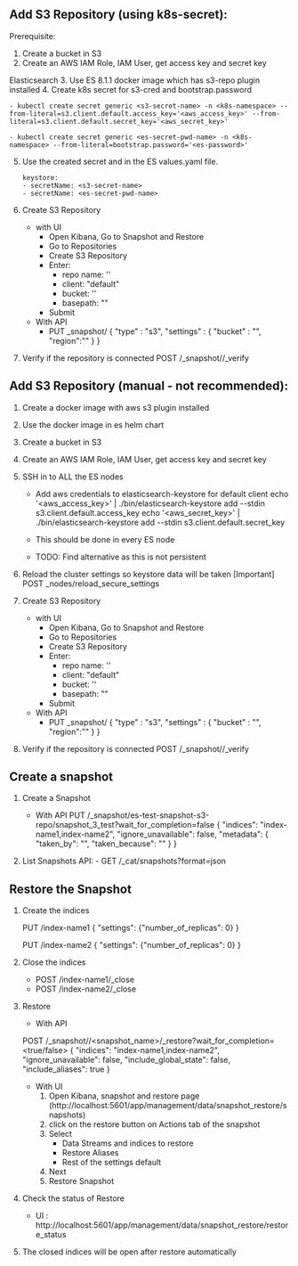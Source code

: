 
## Add S3 Repository (using k8s-secret):
Prerequisite:
1. Create a bucket in S3
2. Create an AWS IAM Role, IAM User, get access key and secret key

Elasticsearch
3. Use ES 8.1.1 docker image which has s3-repo plugin installed 
4. Create k8s secret for s3-cred and bootstrap.password

    - kubectl create secret generic <s3-secret-name> -n <k8s-namespace> --from-literal=s3.client.default.access_key='<aws_access_key>' --from-literal=s3.client.default.secret_key='<aws_secret_key>'

    - kubectl create secret generic <es-secret-pwd-name> -n <k8s-namespace> --from-literal=bootstrap.password='<es-password>'

5. Use the created secret <s3-secret-name> and <es-secret-pwd-name> in the ES values.yaml file.

    ```
    keystore:
    - secretName: <s3-secret-name>
    - secretName: <es-secret-pwd-name>
    ```

6. Create S3 Repository
   -  with UI
        - Open Kibana, Go to Snapshot and Restore
        - Go to Repositories
        - Create S3 Repository
        - Enter:
            - repo name: '<es-s3-repo-name>'
            - client: "default"
            - bucket: '<aws-s3-bucket-name>'
            - basepath: ""
        - Submit
    - With API
        - PUT _snapshot/<es-s3-repo-name>
            {
                "type" : "s3",
                "settings" : {
                "bucket" : "<aws-s3-bucket-name>",
                "region":"<aws-bucket-region>"
                }
            }
8.  Verify if the repository is connected
    POST /_snapshot/<es-s3-repo-name>/_verify


## Add S3 Repository (manual - not recommended):
1. Create a docker image with aws s3 plugin installed
2. Use the docker image in es helm chart
3. Create a bucket in S3
4. Create an AWS IAM Role, IAM User, get access key and secret key 
5. SSH in to ALL the ES nodes
    - Add aws credentials to elasticsearch-keystore for default client
    echo '<aws_access_key>' | ./bin/elasticsearch-keystore add --stdin s3.client.default.access_key
    echo '<aws_secret_key>' | ./bin/elasticsearch-keystore add --stdin s3.client.default.secret_key

    - This should be done in every ES node
    - TODO: Find alternative as this is not persistent

6. Reload the cluster settings so keystore data will be taken [Important]
  POST _nodes/reload_secure_settings

7. Create S3 Repository
   -  with UI
        - Open Kibana, Go to Snapshot and Restore
        - Go to Repositories
        - Create S3 Repository
        - Enter:
            - repo name: '<es-s3-repo-name>'
            - client: "default"
            - bucket: '<aws-s3-bucket-name>'
            - basepath: ""
        - Submit
    - With API
        - PUT _snapshot/<es-s3-repo-name>
            {
                "type" : "s3",
                "settings" : {
                "bucket" : "<aws-s3-bucket-name>",
                "region":"<aws-bucket-region>"
                }
            }
8.  Verify if the repository is connected
    POST /_snapshot/<es-s3-repo-name>/_verify


## Create a snapshot
1. Create a Snapshot

    - With API
        PUT /_snapshot/es-test-snapshot-s3-repo/snapshot_3_test?wait_for_completion=false
        {
        "indices": "index-name1,index-name2",
        "ignore_unavailable": false,
        "metadata": {
            "taken_by": "",
            "taken_because": ""
            }
        }

2. List Snapshots
    API:
        - GET /_cat/snapshots?format=json


## Restore the Snapshot
1. Create the indices

    PUT /index-name1
    {
    "settings": {"number_of_replicas": 0}
    }

    PUT /index-name2
    {
    "settings": {"number_of_replicas": 0}
    }

2. Close the indices
    - POST /index-name1/_close
    - POST /index-name2/_close

3. Restore
    - With API
    
    POST /_snapshot/<es-s3-repo-name>/<snapshot_name>/_restore?wait_for_completion=<true/false>
        {
        "indices": "index-name1,index-name2",
        "ignore_unavailable": false,
        "include_global_state": false,
        "include_aliases": true
        }

    - With UI
        1. Open Kibana, snapshot and restore page (http://localhost:5601/app/management/data/snapshot_restore/snapshots)
        2. click on the restore button on Actions tab of the snapshot
        3. Select
            - Data Streams and indices to restore
            - Restore Aliases
            - Rest of the settings default
        4. Next
        5. Restore Snapshot

4. Check the status of Restore
    - UI : http://localhost:5601/app/management/data/snapshot_restore/restore_status

5. The closed indices will be open after restore automatically

